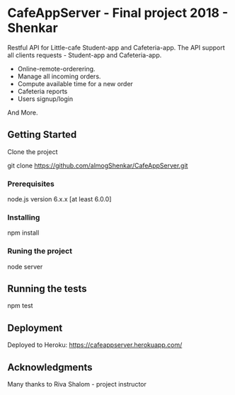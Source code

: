 # CafeAppServer - Final project 2018 - Shenkar

Restful API for Little-cafe Student-app and Cafeteria-app.
The API support all clients requests - Student-app and Cafeteria-app.
* Online-remote-orderering.
* Manage all incoming orders.
* Compute available time for a new order
* Cafeteria reports
* Users signup/login

And More.

## Getting Started

Clone the project

git clone https://github.com/almogShenkar/CafeAppServer.git

### Prerequisites

node.js version 6.x.x [at least 6.0.0]

### Installing

npm install

### Runing the project

node server


## Running the tests

npm test

## Deployment

Deployed to Heroku: https://cafeappserver.herokuapp.com/

## Acknowledgments
Many thanks to Riva Shalom - project instructor
